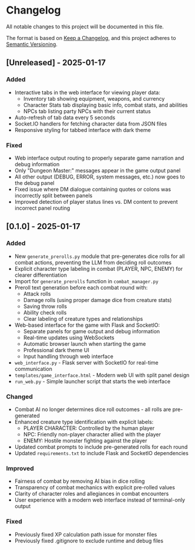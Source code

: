 # Changelog

All notable changes to this project will be documented in this file.

The format is based on [Keep a Changelog](https://keepachangelog.com/en/1.0.0/),
and this project adheres to [Semantic Versioning](https://semver.org/spec/v2.0.0.html).

## [Unreleased] - 2025-01-17

### Added
- Interactive tabs in the web interface for viewing player data:
  - Inventory tab showing equipment, weapons, and currency
  - Character Stats tab displaying basic info, combat stats, and abilities
  - NPCs tab listing party NPCs with their current status
- Auto-refresh of tab data every 5 seconds
- Socket.IO handlers for fetching character data from JSON files
- Responsive styling for tabbed interface with dark theme

### Fixed
- Web interface output routing to properly separate game narration and debug information
- Only "Dungeon Master:" messages appear in the game output panel
- All other output (DEBUG, ERROR, system messages, etc.) now goes to the debug panel
- Fixed issue where DM dialogue containing quotes or colons was incorrectly split between panels
- Improved detection of player status lines vs. DM content to prevent incorrect panel routing

## [0.1.0] - 2025-01-17

### Added
- New `generate_prerolls.py` module that pre-generates dice rolls for all combat actions, preventing the LLM from deciding roll outcomes
- Explicit character type labeling in combat (PLAYER, NPC, ENEMY) for clearer differentiation
- Import for `generate_prerolls` function in `combat_manager.py`
- Preroll text generation before each combat round with:
  - Attack rolls
  - Damage rolls (using proper damage dice from creature stats)
  - Saving throw rolls
  - Ability check rolls
  - Clear labeling of creature types and relationships
- Web-based interface for the game with Flask and SocketIO:
  - Separate panels for game output and debug information
  - Real-time updates using WebSockets
  - Automatic browser launch when starting the game
  - Professional dark theme UI
  - Input handling through web interface
- `web_interface.py` - Flask server with SocketIO for real-time communication
- `templates/game_interface.html` - Modern web UI with split panel design
- `run_web.py` - Simple launcher script that starts the web interface

### Changed
- Combat AI no longer determines dice roll outcomes - all rolls are pre-generated
- Enhanced creature type identification with explicit labels:
  - PLAYER CHARACTER: Controlled by the human player
  - NPC: Friendly non-player character allied with the player
  - ENEMY: Hostile monster fighting against the player
- Updated combat prompts to include pre-generated rolls for each round
- Updated `requirements.txt` to include Flask and SocketIO dependencies

### Improved
- Fairness of combat by removing AI bias in dice rolling
- Transparency of combat mechanics with explicit pre-rolled values
- Clarity of character roles and allegiances in combat encounters
- User experience with a modern web interface instead of terminal-only output

### Fixed
- Previously fixed XP calculation path issue for monster files
- Previously fixed .gitignore to exclude runtime and debug files